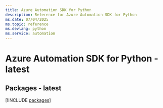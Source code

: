 ```yaml
---
title: Azure Automation SDK for Python
description: Reference for Azure Automation SDK for Python
ms.date: 07/04/2025
ms.topic: reference
ms.devlang: python
ms.service: automation
---
```

# Azure Automation SDK for Python - latest
## Packages - latest
[!INCLUDE [packages](automation-index.md)]
